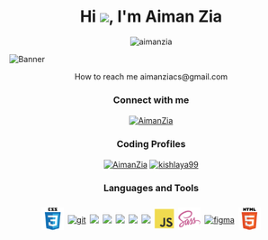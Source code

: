 <!-- @format -->

<h1 align="center">Hi <img src="./wave.gif" width=30>, I'm Aiman Zia</h1>
<!-- <h3 align="center">A passionate frontend developer.</h3> -->

<p align="center"> <img src="https://komarev.com/ghpvc/?username=kishlaya1999&label=Profile%20views&color=0e75b6&style=flat" alt="aimanzia" /> </p>

![Banner](https://res.cloudinary.com/superfolio/image/upload/v1620689979/68747470733a2f2f692e70696e696d672e636f6d2f6f726967696e616c732f63362f33332f63322f63363333633230656465383266306530636564376435373064626533613166332e676966_yjuh2s.gif)

<!-- [![Typing SVG](https://readme-typing-svg.herokuapp.com?font=Roboto+Mono&duration=4000&color=19AFDA&center=true&vCenter=true&width=1000&height=20&lines=I%E2%80%99m+currently+learning++Full+Stack+Web+Development;I%E2%80%99m+currently+learning++Data+Structures+and+Algorithms)](https://git.io/typing-svg) -->

<p align="center">
How to reach me aimanziacs@gmail.com
</p>

<h3 align="center">Connect with me</h3>
<p align="center">
<a href="https://www.linkedin.com/in/aiman-zia09/" target="blank"><img align="center" src="https://raw.githubusercontent.com/rahuldkjain/github-profile-readme-generator/master/src/images/icons/Social/linked-in-alt.svg" alt="AimanZia" height="30" width="40" /></a>
</p>

<h3 align="center">Coding Profiles</h3>
<p align="center">
<a href="https://www.hackerrank.com/profile/_Aiman_zia" target="blank"><img align="center" src="https://raw.githubusercontent.com/rahuldkjain/github-profile-readme-generator/master/src/images/icons/Social/hackerrank.svg" alt="AimanZia" height="30" width="40" /></a>
<a href="https://leetcode.com/u/aimanzia/" target="blank"><img align="center" src="https://raw.githubusercontent.com/rahuldkjain/github-profile-readme-generator/master/src/images/icons/Social/leet-code.svg" alt="kishlaya99" height="30" width="40" /></a>
</p>

<h3 align="center">Languages and Tools</h3>
<p align="center" style="display:flex;align-items:center;justify-content:center;gap:7px;height:60px;"> 
  <a href="https://www.w3schools.com/css/" target="_blank" rel="noreferrer"> 
    <img src="https://raw.githubusercontent.com/devicons/devicon/master/icons/css3/css3-original-wordmark.svg" alt="css3" width="40"/>
  </a>
  <a href="https://git-scm.com/" target="_blank" rel="noreferrer"> 
    <img src="https://www.vectorlogo.zone/logos/git-scm/git-scm-icon.svg" alt="git" width="35"/> 
  </a> 
  <a href="https://www.netlify.com/">
    <img src="https://jeancochrane.com/static/images/blog/netlify-identity-dealbreakers/netlify-logo.png" width="35">
  </a>
  <a href="https://vitejs.dev/" target="_blank" rel="noreferrer"> 
    <img src="https://vitejs.dev/logo-with-shadow.png" width="40">
  </a> 
  <a href="https://redux.js.org/">
    <img src="https://cdn.jsdelivr.net/gh/devicons/devicon/icons/redux/redux-original.svg" width="35"/>
  </a>
  <a href="http://reactjs.org/">
    <img src="https://cdn.jsdelivr.net/gh/devicons/devicon/icons/react/react-original.svg" width="40"/>  
  </a>
  <a href="https://tailwindcss.com/">
    <img src="https://cdn.jsdelivr.net/gh/devicons/devicon/icons/tailwindcss/tailwindcss-plain.svg" width="40"/>
  </a>
  <a href="https://developer.mozilla.org/en-US/docs/Web/JavaScript" target="_blank" rel="noreferrer"> 
    <img src="https://raw.githubusercontent.com/devicons/devicon/master/icons/javascript/javascript-original.svg" alt="javascript" width="35"/> 
  </a> 
  <a href="https://sass-lang.com" target="_blank" rel="noreferrer">
    <img src="https://raw.githubusercontent.com/devicons/devicon/master/icons/sass/sass-original.svg" alt="sass" width="40"/> 
  </a>
  <a href="https://www.figma.com/" target="_blank" rel="noreferrer"> 
    <img src="https://www.vectorlogo.zone/logos/figma/figma-icon.svg" alt="figma" width="30"/> 
  </a> 
  <a href="https://www.w3.org/html/" target="_blank" rel="noreferrer"> 
    <img src="https://raw.githubusercontent.com/devicons/devicon/master/icons/html5/html5-original-wordmark.svg" alt="html5" width="40" height="40"/> 
  </a>
  
  <!-- <a href="https://www.java.com" target="_blank" rel="noreferrer"> 
    <img src="https://raw.githubusercontent.com/devicons/devicon/master/icons/java/java-original.svg" alt="java" width="40" height="40"/> 
  </a>  -->

</p>

<!-- <p>&nbsp;<img align="center" src="https://github-readme-stats.vercel.app/api?username=kishlaya1999&show_icons=true&locale=en" alt="kishlaya1999" /></p> -->

<!-- <p><img align="center" src="https://github-readme-streak-stats.herokuapp.com/?user=kishlaya1999&theme=codeSTACKr" alt="kishlaya1999" /></p> -->
<!-- [![GitHub Streak](https://github-readme-streak-stats.herokuapp.com?user=Kishlaya1999&theme=highcontrast&date_format=M%20j%5B%2C%20Y%5D&sideLabels=0AEAFF&fire=FF5A00)](https://git.io/streak-stats) -->

<!-- [![Top Langs](https://github-readme-stats.vercel.app/api/top-langs/?username=Kishlaya1999&layout=compact)](https://github.com/Kishlaya1999/github-readme-stats) -->

<!-- ![Kishlaya's GitHub stats](https://github-readme-stats.vercel.app/api?username=Kishlaya1999&show_icons=true&theme=highcontrast) -->

<!--<table>
  <tr>
    <td style="padding:0 1px" valign="top"><img src="https://github-readme-streak-stats.herokuapp.com?user=Kishlaya1999&theme=highcontrast&date_format=M%20j%5B%2C%20Y%5D&sideLabels=0AEAFF&fire=FF5A00"/></td>
    <td style="padding:0 1px" valign="top"><img src="https://github-readme-stats.vercel.app/api?username=Kishlaya1999&show_icons=true&theme=highcontrast"/></td>
  </tr>
</table>-->

<!-- ## Github Contributions 📈

<p align='center'>
<img src="https://activity-graph.herokuapp.com/graph?username=Kishlaya1999&theme=gotham&hide_border=true">
<p>
 -->
